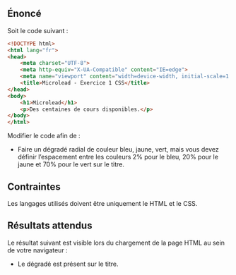 ## Énoncé

Soit le code suivant : 

```html
<!DOCTYPE html>
<html lang="fr">
<head>
    <meta charset="UTF-8">
    <meta http-equiv="X-UA-Compatible" content="IE=edge">
    <meta name="viewport" content="width=device-width, initial-scale=1.0">
    <title>Microlead - Exercice 1 CSS</title>
</head>
<body>
    <h1>Microlead</h1>
    <p>Des centaines de cours disponibles.</p>
</body>
</html>
```

Modifier le code afin de :

- Faire un dégradé radial de couleur bleu, jaune, vert, mais vous devez définir l’espacement entre les couleurs 2% pour le bleu, 20% pour le jaune et 70% pour le vert sur le titre.

## Contraintes

Les langages utilisés doivent être uniquement le HTML et le CSS.

## Résultats attendus

Le résultat suivant est visible lors du chargement de la page HTML au sein de votre navigateur :

- Le dégradé est présent sur le titre.
